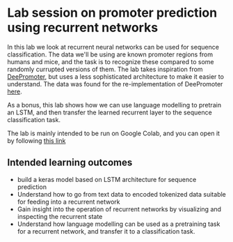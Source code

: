 # Lab session on promoter prediction using recurrent networks

In this lab we look at recurrent neural networks can be used for sequence classification. The data we'll be using are known 
promoter regions from humans and mice, and the task is to  recognize these compared to some randomly currupted versions of them. The lab takes inspiration from [DeePromoter](https://www.frontiersin.org/journals/genetics/articles/10.3389/fgene.2019.00286/full), but uses a less sophisticated architecture to make it easier to understand. The data was found for the re-implementation of DeePromoter [here](https://github.com/egochao/DeePromoter).

As a bonus, this lab shows how we can use language modelling to pretrain an LSTM, and then transfer the learned recurrent layer to the sequence classification task.


The lab is mainly intended to be run on Google Colab, and you can open it by following [this link](https://colab.research.google.com/github/NBISweden/workshop-neural-nets-and-deep-learning/blob/master/session_recurrentNeuralNetworks/lab_promoterprediction/promoter_prediction.ipynb)


## Intended learning outcomes

- build a keras model based on LSTM architecture for sequence prediction
- Understand how to go from text data to encoded tokenized data suitable for feeding into a recurrent network
- Gain insight into the operation of recurrent networks by visualizing and inspecting the recurrent state
- Understand how language modelling can be used as a pretraining task for a recurrent network, and transfer it to a classification task.

